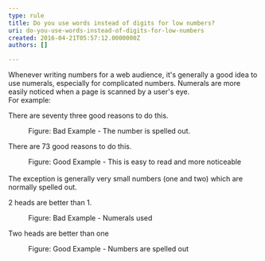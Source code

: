 ```yaml
---
type: rule
title: Do you use words instead of digits for low numbers?
uri: do-you-use-words-instead-of-digits-for-low-numbers
created: 2016-04-21T05:57:12.0000000Z
authors: []

---
```




<span class='intro'> Whenever writing numbers for a web
audience, it's generally a good idea to use numerals, especially for
complicated numbers. Numerals are more easily noticed when a page is scanned by
a user's eye.<br>For example&#58; </span>

<p class="ssw15-rteElement-GreyBox">​There are seventy three good reasons to do this.</p><dd class="ssw15-rteElement-FigureBad">Figure&#58; Bad Example - The number is spelled out.</dd><p class="ssw15-rteElement-GreyBox">There are 73 good reasons to do this.</p><div><dd class="ssw15-rteElement-FigureGood">Figure&#58; Good Example - This is easy to read and more noticeable</dd><br></div><div>The exception is generally very small numbers (one and two) which are normally spelled out.</div><p class="ssw15-rteElement-GreyBox">2 heads are better than 1.</p><dd class="ssw15-rteElement-FigureBad">Figure&#58; Bad Example - Numerals used</dd><p class="ssw15-rteElement-GreyBox">Two heads are better than one</p><dd class="ssw15-rteElement-FigureGood">Figure&#58; Good Example - Numbers are spelled out</dd>


